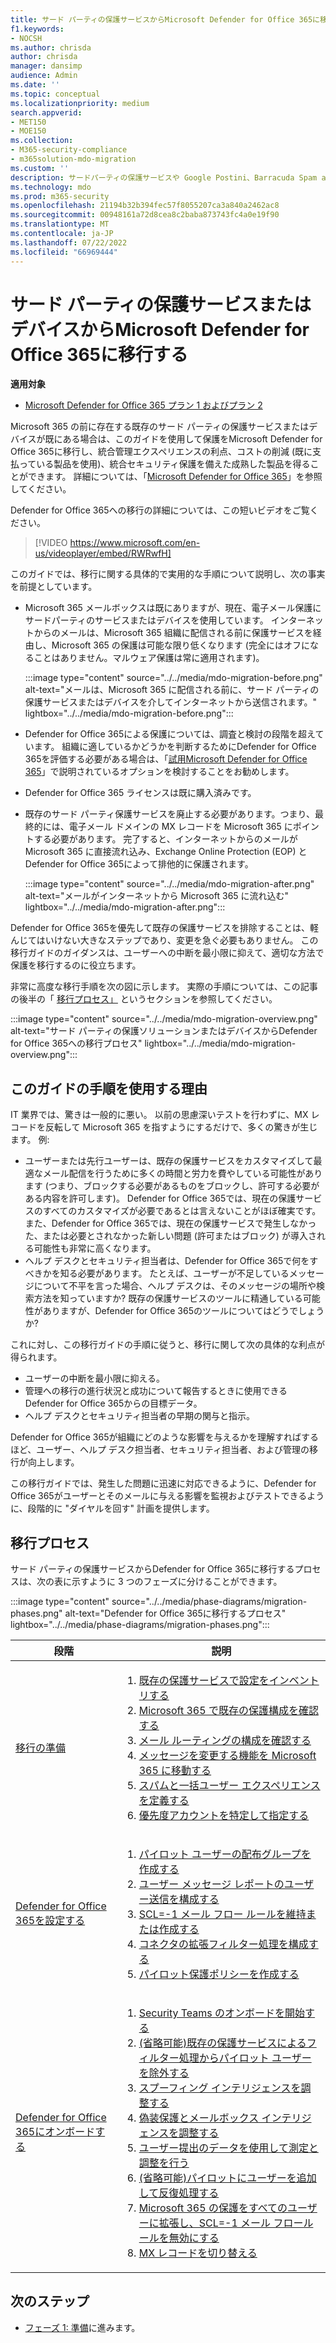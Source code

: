 ```yaml
---
title: サード パーティの保護サービスからMicrosoft Defender for Office 365に移行する
f1.keywords:
- NOCSH
ms.author: chrisda
author: chrisda
manager: dansimp
audience: Admin
ms.date: ''
ms.topic: conceptual
ms.localizationpriority: medium
search.appverid:
- MET150
- MOE150
ms.collection:
- M365-security-compliance
- m365solution-mdo-migration
ms.custom: ''
description: サードパーティの保護サービスや Google Postini、Barracuda Spam and Virus Firewall、Cisco IronPort などのデバイスから保護をMicrosoft Defender for Office 365に移行する正しい方法について説明します。
ms.technology: mdo
ms.prod: m365-security
ms.openlocfilehash: 21194b32b394fec57f8055207ca3a840a2462ac8
ms.sourcegitcommit: 00948161a72d8cea8c2baba873743fc4a0e19f90
ms.translationtype: MT
ms.contentlocale: ja-JP
ms.lasthandoff: 07/22/2022
ms.locfileid: "66969444"
---
```

# <a name="migrate-from-a-third-party-protection-service-or-device-to-microsoft-defender-for-office-365"></a>サード パーティの保護サービスまたはデバイスからMicrosoft Defender for Office 365に移行する

**適用対象**
- [Microsoft Defender for Office 365 プラン 1 およびプラン 2](defender-for-office-365.md)

Microsoft 365 の前に存在する既存のサード パーティの保護サービスまたはデバイスが既にある場合は、このガイドを使用して保護をMicrosoft Defender for Office 365に移行し、統合管理エクスペリエンスの利点、コストの削減 (既に支払っている製品を使用)、統合セキュリティ保護を備えた成熟した製品を得ることができます。 詳細については、「[Microsoft Defender for Office 365](https://www.microsoft.com/security/business/threat-protection/office-365-defender)」を参照してください。

Defender for Office 365への移行の詳細については、この短いビデオをご覧ください。
> [!VIDEO https://www.microsoft.com/en-us/videoplayer/embed/RWRwfH]

このガイドでは、移行に関する具体的で実用的な手順について説明し、次の事実を前提としています。

- Microsoft 365 メールボックスは既にありますが、現在、電子メール保護にサードパーティのサービスまたはデバイスを使用しています。 インターネットからのメールは、Microsoft 365 組織に配信される前に保護サービスを経由し、Microsoft 365 の保護は可能な限り低くなります (完全にはオフになることはありません。マルウェア保護は常に適用されます)。

  :::image type="content" source="../../media/mdo-migration-before.png" alt-text="メールは、Microsoft 365 に配信される前に、サード パーティの保護サービスまたはデバイスを介してインターネットから送信されます。" lightbox="../../media/mdo-migration-before.png":::

- Defender for Office 365による保護については、調査と検討の段階を超えています。 組織に適しているかどうかを判断するためにDefender for Office 365を評価する必要がある場合は、「[試用Microsoft Defender for Office 365](try-microsoft-defender-for-office-365.md)」で説明されているオプションを検討することをお勧めします。

- Defender for Office 365 ライセンスは既に購入済みです。

- 既存のサード パーティ保護サービスを廃止する必要があります。つまり、最終的には、電子メール ドメインの MX レコードを Microsoft 365 にポイントする必要があります。 完了すると、インターネットからのメールが Microsoft 365 に直接流れ込み、Exchange Online Protection (EOP) とDefender for Office 365によって排他的に保護されます。

  :::image type="content" source="../../media/mdo-migration-after.png" alt-text="メールがインターネットから Microsoft 365 に流れ込む" lightbox="../../media/mdo-migration-after.png":::

Defender for Office 365を優先して既存の保護サービスを排除することは、軽んじてはいけない大きなステップであり、変更を急ぐ必要もありません。 この移行ガイドのガイダンスは、ユーザーへの中断を最小限に抑えて、適切な方法で保護を移行するのに役立ちます。

非常に高度な移行手順を次の図に示します。 実際の手順については、この記事の後半の「 [移行プロセス」](#the-migration-process) というセクションを参照してください。

:::image type="content" source="../../media/mdo-migration-overview.png" alt-text="サード パーティの保護ソリューションまたはデバイスからDefender for Office 365への移行プロセス" lightbox="../../media/mdo-migration-overview.png":::

## <a name="why-use-the-steps-in-this-guide"></a>このガイドの手順を使用する理由

IT 業界では、驚きは一般的に悪い。 以前の思慮深いテストを行わずに、MX レコードを反転して Microsoft 365 を指すようにするだけで、多くの驚きが生じます。 例:

- ユーザーまたは先行ユーザーは、既存の保護サービスをカスタマイズして最適なメール配信を行うために多くの時間と労力を費やしている可能性があります (つまり、ブロックする必要があるものをブロックし、許可する必要がある内容を許可します)。 Defender for Office 365では、現在の保護サービスのすべてのカスタマイズが必要であるとは言えないことがほぼ確実です。 また、Defender for Office 365では、現在の保護サービスで発生しなかった、または必要とされなかった新しい問題 (許可またはブロック) が導入される可能性も非常に高くなります。
- ヘルプ デスクとセキュリティ担当者は、Defender for Office 365で何をすべきかを知る必要があります。 たとえば、ユーザーが不足しているメッセージについて不平を言った場合、ヘルプ デスクは、そのメッセージの場所や検索方法を知っていますか? 既存の保護サービスのツールに精通している可能性がありますが、Defender for Office 365のツールについてはどうでしょうか?

これに対し、この移行ガイドの手順に従うと、移行に関して次の具体的な利点が得られます。

- ユーザーの中断を最小限に抑える。
- 管理への移行の進行状況と成功について報告するときに使用できるDefender for Office 365からの目標データ。
- ヘルプ デスクとセキュリティ担当者の早期の関与と指示。

Defender for Office 365が組織にどのような影響を与えるかを理解すればするほど、ユーザー、ヘルプ デスク担当者、セキュリティ担当者、および管理の移行が向上します。

この移行ガイドでは、発生した問題に迅速に対応できるように、Defender for Office 365がユーザーとそのメールに与える影響を監視およびテストできるように、段階的に "ダイヤルを回す" 計画を提供します。

## <a name="the-migration-process"></a>移行プロセス

サード パーティの保護サービスからDefender for Office 365に移行するプロセスは、次の表に示すように 3 つのフェーズに分けることができます。

:::image type="content" source="../../media/phase-diagrams/migration-phases.png" alt-text="Defender for Office 365に移行するプロセス" lightbox="../../media/phase-diagrams/migration-phases.png":::

|段階|説明|
|---|---|
|[移行の準備](migrate-to-defender-for-office-365-prepare.md)|<ol><li>[既存の保護サービスで設定をインベントリする](migrate-to-defender-for-office-365-prepare.md#inventory-the-settings-at-your-existing-protection-service)</li><li>[Microsoft 365 で既存の保護構成を確認する](migrate-to-defender-for-office-365-prepare.md#check-your-existing-protection-configuration-in-microsoft-365)</li><li>[メール ルーティングの構成を確認する](migrate-to-defender-for-office-365-prepare.md#check-your-mail-routing-configuration)</li><li>[メッセージを変更する機能を Microsoft 365 に移動する](migrate-to-defender-for-office-365-prepare.md#move-features-that-modify-messages-into-microsoft-365)</li><li>[スパムと一括ユーザー エクスペリエンスを定義する](migrate-to-defender-for-office-365-prepare.md#define-spam-and-bulk-user-experiences)</li><li>[優先度アカウントを特定して指定する](migrate-to-defender-for-office-365-prepare.md#identify-and-designate-priority-accounts)</li></ol>|
|[Defender for Office 365を設定する](migrate-to-defender-for-office-365-setup.md)|<ol><li>[パイロット ユーザーの配布グループを作成する](migrate-to-defender-for-office-365-setup.md#step-1-create-distribution-groups-for-pilot-users)</li><li>[ユーザー メッセージ レポートのユーザー送信を構成する](migrate-to-defender-for-office-365-setup.md#step-2-configure-user-submission-for-user-message-reporting)</li><li>[SCL=-1 メール フロー ルールを維持または作成する](migrate-to-defender-for-office-365-setup.md#step-3-maintain-or-create-the-scl-1-mail-flow-rule)</li><li>[コネクタの拡張フィルター処理を構成する](migrate-to-defender-for-office-365-setup.md#step-4-configure-enhanced-filtering-for-connectors)</li><li>[パイロット保護ポリシーを作成する](migrate-to-defender-for-office-365-setup.md#step-5-create-pilot-protection-policies)</li></ol>|
|[Defender for Office 365にオンボードする](migrate-to-defender-for-office-365-onboard.md)|<ol><li>[Security Teams のオンボードを開始する](migrate-to-defender-for-office-365-onboard.md#step-1-begin-onboarding-security-teams)</li><li>[(省略可能)既存の保護サービスによるフィルター処理からパイロット ユーザーを除外する](migrate-to-defender-for-office-365-onboard.md#step-2-optional-exempt-pilot-users-from-filtering-by-your-existing-protection-service)</li><li>[スプーフィング インテリジェンスを調整する](migrate-to-defender-for-office-365-onboard.md#step-3-tune-spoof-intelligence)</li><li>[偽装保護とメールボックス インテリジェンスを調整する](migrate-to-defender-for-office-365-onboard.md#step-4-tune-impersonation-protection-and-mailbox-intelligence)</li><li>[ユーザー提出のデータを使用して測定と調整を行う](migrate-to-defender-for-office-365-onboard.md#step-5-use-data-from-user-submissions-to-measure-and-adjust)</li><li>[(省略可能)パイロットにユーザーを追加して反復処理する](migrate-to-defender-for-office-365-onboard.md#step-6-optional-add-more-users-to-your-pilot-and-iterate)</li><li>[Microsoft 365 の保護をすべてのユーザーに拡張し、SCL=-1 メール フロールールを無効にする](migrate-to-defender-for-office-365-onboard.md#step-7-extend-microsoft-365-protection-to-all-users-and-turn-off-the-scl-1-mail-flow-rule)</li><li>[MX レコードを切り替える](migrate-to-defender-for-office-365-onboard.md#step-8-switch-your-mx-records)</li></ol>|

## <a name="next-step"></a>次のステップ

- [フェーズ 1: 準備](migrate-to-defender-for-office-365-prepare.md)に進みます。
